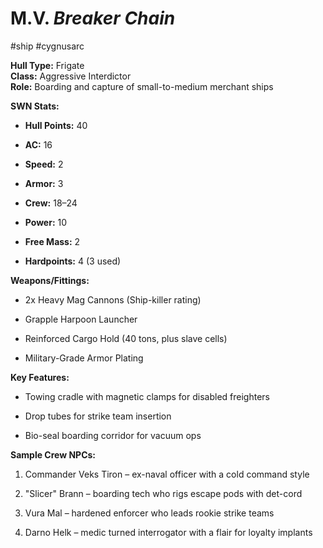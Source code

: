 # **M.V. _Breaker Chain_**
#ship #cygnusarc 

**Hull Type:** Frigate  
**Class:** Aggressive Interdictor  
**Role:** Boarding and capture of small-to-medium merchant ships

**SWN Stats:**

- **Hull Points:** 40
    
- **AC:** 16
    
- **Speed:** 2
    
- **Armor:** 3
    
- **Crew:** 18–24
    
- **Power:** 10
    
- **Free Mass:** 2
    
- **Hardpoints:** 4 (3 used)
    

**Weapons/Fittings:**

- 2x Heavy Mag Cannons (Ship-killer rating)
    
- Grapple Harpoon Launcher
    
- Reinforced Cargo Hold (40 tons, plus slave cells)
    
- Military-Grade Armor Plating
    

**Key Features:**

- Towing cradle with magnetic clamps for disabled freighters
    
- Drop tubes for strike team insertion
    
- Bio-seal boarding corridor for vacuum ops

**Sample Crew NPCs:**

1. Commander Veks Tiron – ex-naval officer with a cold command style
    
2. "Slicer" Brann – boarding tech who rigs escape pods with det-cord
    
3. Vura Mal – hardened enforcer who leads rookie strike teams
    
4. Darno Helk – medic turned interrogator with a flair for loyalty implants